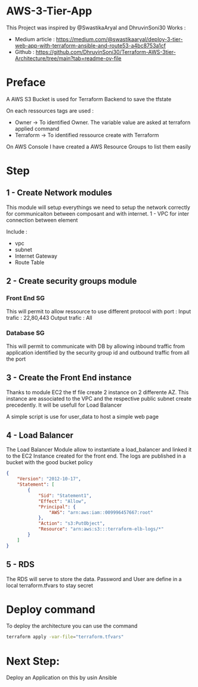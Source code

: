 # AWS-3-Tier-App

This Project was inspired by @SwastikaAryal and DhruvinSoni30 Works : 
- Medium article : https://medium.com/@swastikaaryal/deploy-3-tier-web-app-with-terraform-ansible-and-route53-a4bc8753a1cf
- Github : https://github.com/DhruvinSoni30/Terraform-AWS-3tier-Architecture/tree/main?tab=readme-ov-file

# Preface
A AWS S3 Bucket is used for Terraform Backend to save the tfstate

On each ressources tags are used :
- Owner -> To identified Owner. The variable value are asked at terraforn applied command
- Terraform -> To identified ressource create with Terraform

On AWS Console I have created a AWS Resource Groups to list them easily

# Step

## 1 - Create Network modules

This module will setup everythings we need to setup the network correctly for communicaiton between composant and with internet.
1 - VPC for inter connection between element

Include :
- vpc
- subnet
- Internet Gateway
- Route Table

## 2 - Create security groups module
### Front End SG
This will permit to allow ressource to use different protocol with port :
Input trafic  : 22,80,443
Output trafic : All

### Database SG
This will permit to communicate with DB by allowing inbound traffic from application identified by the security group id and outbound traffic from all the port

## 3 - Create the Front End instance

Thanks to module EC2 the tf file create 2 instance on 2 differente AZ. This instance are associated to the VPC and the respective public subnet create precedently. It will be usefull for Load Balancer

A simple script is use for user_data to host a simple web page

## 4 - Load Balancer

The Load Balancer Module allow to instantiate a load_balancer and linked it to the EC2 Instance created for the front end. The logs are published in a bucket with the good bucket policy 

```json
{
    "Version": "2012-10-17",
    "Statement": [
        {
            "Sid": "Statement1",
            "Effect": "Allow",
            "Principal": {
                "AWS": "arn:aws:iam::009996457667:root"
            },
            "Action": "s3:PutObject",
            "Resource": "arn:aws:s3:::terraform-elb-logs/*"
        }
    ]
}
```

## 5 - RDS

The RDS will serve to store the data.
Password and User are define in a local terraform.tfvars to stay secret

# Deploy command

To deploy the architecture you can use the command 
```bash
terraform apply -var-file="terraform.tfvars"
```

# Next Step:

Deploy an Application on this by usin Ansible